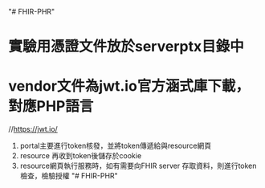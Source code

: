 "# FHIR-PHR" 
# 實驗用憑證文件放於serverptx目錄中
# vendor文件為jwt.io官方涵式庫下載，對應PHP語言
  //https://jwt.io/
1. portal主要進行token核發，並將token傳遞給與resource網頁
2. resource 再收到token後儲存於cookie
3. resource網頁執行服務時，如有需要向FHIR server 存取資料，則進行token檢查，檢驗授權
"# FHIR-PHR" 
